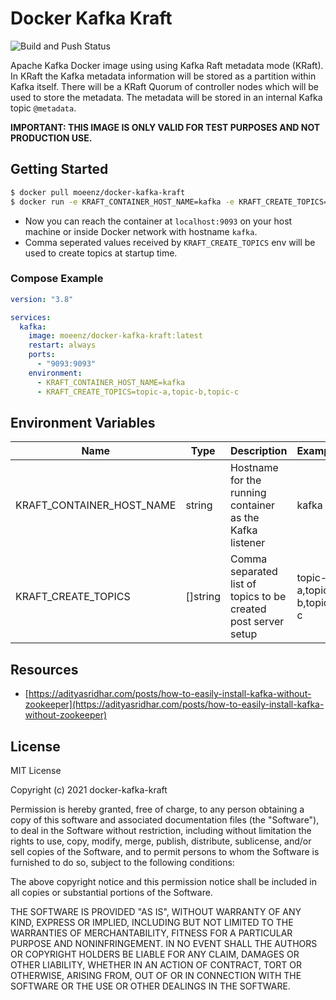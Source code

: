 # Docker Kafka Kraft

![Build and Push Status](https://github.com/moeenz/docker-kafka-kraft/actions/workflows/ci.yml/badge.svg?branch=master)

Apache Kafka Docker image using using Kafka Raft metadata mode (KRaft). In KRaft the Kafka metadata information will be stored as a partition within Kafka itself. There will be a KRaft Quorum of controller nodes which will be used to store the metadata. The metadata will be stored in an internal Kafka topic `@metadata`.

**IMPORTANT: THIS IMAGE IS ONLY VALID FOR TEST PURPOSES AND NOT PRODUCTION USE.**

## Getting Started

```bash
$ docker pull moeenz/docker-kafka-kraft
$ docker run -e KRAFT_CONTAINER_HOST_NAME=kafka -e KRAFT_CREATE_TOPICS=topic-a,topic-b,topic-c moeenz/docker-kafka-kraft
```

- Now you can reach the container at `localhost:9093` on your host machine or inside Docker network with hostname `kafka`.
- Comma seperated values received by `KRAFT_CREATE_TOPICS` env will be used to create topics at startup time.

### Compose Example

```yaml
version: "3.8"

services:
  kafka:
    image: moeenz/docker-kafka-kraft:latest
    restart: always
    ports:
      - "9093:9093"
    environment:
      - KRAFT_CONTAINER_HOST_NAME=kafka
      - KRAFT_CREATE_TOPICS=topic-a,topic-b,topic-c
```

## Environment Variables

| Name                      | Type     | Description                                                    | Example                 |
| ------------------------- | -------- | -------------------------------------------------------------- | ----------------------- |
| KRAFT_CONTAINER_HOST_NAME | string   | Hostname for the running container as the Kafka listener       | kafka                   |
| KRAFT_CREATE_TOPICS       | []string | Comma separated list of topics to be created post server setup | topic-a,topic-b,topic-c |

## Resources

- [https://adityasridhar.com/posts/how-to-easily-install-kafka-without-zookeeper](https://adityasridhar.com/posts/how-to-easily-install-kafka-without-zookeeper)

## License

MIT License

Copyright (c) 2021 docker-kafka-kraft

Permission is hereby granted, free of charge, to any person obtaining a copy
of this software and associated documentation files (the "Software"), to deal
in the Software without restriction, including without limitation the rights
to use, copy, modify, merge, publish, distribute, sublicense, and/or sell
copies of the Software, and to permit persons to whom the Software is
furnished to do so, subject to the following conditions:

The above copyright notice and this permission notice shall be included in all
copies or substantial portions of the Software.

THE SOFTWARE IS PROVIDED "AS IS", WITHOUT WARRANTY OF ANY KIND, EXPRESS OR
IMPLIED, INCLUDING BUT NOT LIMITED TO THE WARRANTIES OF MERCHANTABILITY,
FITNESS FOR A PARTICULAR PURPOSE AND NONINFRINGEMENT. IN NO EVENT SHALL THE
AUTHORS OR COPYRIGHT HOLDERS BE LIABLE FOR ANY CLAIM, DAMAGES OR OTHER
LIABILITY, WHETHER IN AN ACTION OF CONTRACT, TORT OR OTHERWISE, ARISING FROM,
OUT OF OR IN CONNECTION WITH THE SOFTWARE OR THE USE OR OTHER DEALINGS IN THE
SOFTWARE.
